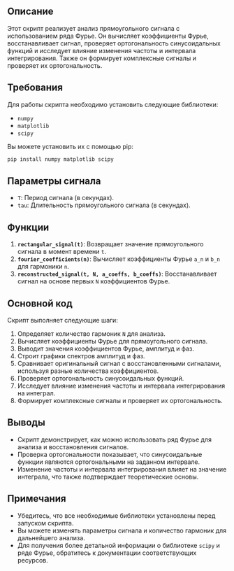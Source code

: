 ## Описание

Этот скрипт реализует анализ прямоугольного сигнала с использованием ряда Фурье. Он вычисляет коэффициенты Фурье, восстанавливает сигнал, проверяет ортогональность синусоидальных функций и исследует влияние изменения частоты и интервала интегрирования. Также он формирует комплексные сигналы и проверяет их ортогональность.

## Требования

Для работы скрипта необходимо установить следующие библиотеки:

- `numpy`
- `matplotlib`
- `scipy`

Вы можете установить их с помощью pip:

```bash
pip install numpy matplotlib scipy
```

## Параметры сигнала

- `T`: Период сигнала (в секундах).
- `tau`: Длительность прямоугольного сигнала (в секундах).

## Функции

1. **`rectangular_signal(t)`**: Возвращает значение прямоугольного сигнала в момент времени `t`.
2. **`fourier_coefficients(n)`**: Вычисляет коэффициенты Фурье `a_n` и `b_n` для гармоники `n`.
3. **`reconstructed_signal(t, N, a_coeffs, b_coeffs)`**: Восстанавливает сигнал на основе первых `N` коэффициентов Фурье.

## Основной код

Скрипт выполняет следующие шаги:

1. Определяет количество гармоник `N` для анализа.
2. Вычисляет коэффициенты Фурье для прямоугольного сигнала.
3. Выводит значения коэффициентов Фурье, амплитуд и фаз.
4. Строит графики спектров амплитуд и фаз.
5. Сравнивает оригинальный сигнал с восстановленными сигналами, используя разные количества коэффициентов.
6. Проверяет ортогональность синусоидальных функций.
7. Исследует влияние изменения частоты и интервала интегрирования на интеграл.
8. Формирует комплексные сигналы и проверяет их ортогональность.

## Выводы

- Скрипт демонстрирует, как можно использовать ряд Фурье для анализа и восстановления сигналов.
- Проверка ортогональности показывает, что синусоидальные функции являются ортогональными на заданном интервале.
- Изменение частоты и интервала интегрирования влияет на значение интеграла, что также подтверждает теоретические основы.

## Примечания

- Убедитесь, что все необходимые библиотеки установлены перед запуском скрипта.
- Вы можете изменять параметры сигнала и количество гармоник для дальнейшего анализа.
- Для получения более детальной информации о библиотеке `scipy` и ряде Фурье, обратитесь к документации соответствующих ресурсов.